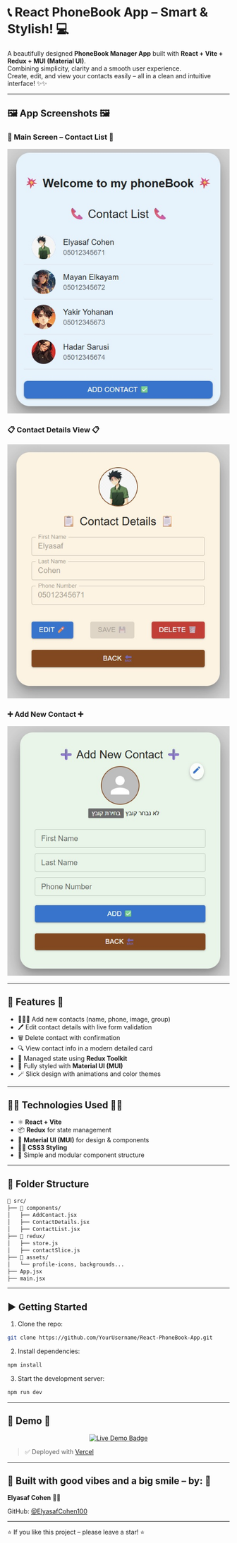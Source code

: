 # 📞 React PhoneBook App – Smart & Stylish! 💻

A beautifully designed **PhoneBook Manager App** built with **React + Vite + Redux + MUI (Material UI)**.  
Combining simplicity, clarity and a smooth user experience.  
Create, edit, and view your contacts easily – all in a clean and intuitive interface! ✨✨

---

## 🖼️ App Screenshots 🖼️

### 🌟 Main Screen – Contact List 🌟  
![Main Screen](/main_screen.jpg)

### 📋 Contact Details View 📋  
![Contact Details](/show_contact.jpg)

### ➕ Add New Contact ➕  
![Add Contact](/add_new_contact.jpg)

---

## 🎯 Features 🎯

- 👨‍👩‍👧 Add new contacts (name, phone, image, group)  
- 🖊️ Edit contact details with live form validation  
- 🗑️ Delete contact with confirmation  
- 🔍 View contact info in a modern detailed card  
- 🧠 Managed state using **Redux Toolkit**  
- 🎨 Fully styled with **Material UI (MUI)**  
- 🪄 Slick design with animations and color themes  

---

## 🧑‍💻 Technologies Used 🧑‍💻

- ⚛️ **React + Vite**  
- 📦 **Redux** for state management  
- 💠 **Material UI (MUI)** for design & components  
- 👨‍🎨 **CSS3 Styling**  
- 🧩 Simple and modular component structure  

---

## 📁 Folder Structure

```
📁 src/
├── 📂 components/
│   ├── AddContact.jsx
│   ├── ContactDetails.jsx
│   ├── ContactList.jsx
├── 📂 redux/
│   ├── store.js
│   ├── contactSlice.js
├── 📂 assets/
│   └── profile-icons, backgrounds...
├── App.jsx
├── main.jsx
```

---

## ▶️ Getting Started

1. Clone the repo:
```bash
git clone https://github.com/YourUsername/React-PhoneBook-App.git
```

2. Install dependencies:
```bash
npm install
```

3. Start the development server:
```bash
npm run dev
```

---

## 🚀 Demo 🚀

<p align="center">
  <a href="https://react-phone-book-app-d7qm-ew7v2ygxg-es-projects-54cbe7a5.vercel.app" target="_blank">
    <img src="https://img.shields.io/badge/%F0%9F%9A%80%20LIVE%20DEMO-1E90FF?style=for-the-badge&logo=vercel&logoColor=white&labelColor=0f62fe" alt="Live Demo Badge"/>
  </a>
</p>

> ✅ Deployed with [Vercel](https://vercel.com)

---

## 🎉 Built with good vibes and a big smile – by: 🎉

**Elyasaf Cohen** 👊😎  

GitHub: [@ElyasafCohen100](https://github.com/ElyasafCohen100)

---

⭐ If you like this project – please leave a star! ⭐
